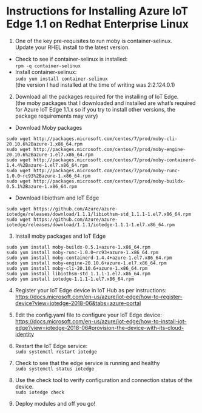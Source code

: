 # Instructions for Installing Azure IoT Edge 1.1 on Redhat Enterprise Linux

1)	One of the key pre-requisites to run moby is container-selinux. <BR>
   Update your RHEL install to the latest version. 
   * Check to see if container-selinux is installed:<BR>
	```rpm -q container-selinux```
   *	Install container-selinux:<BR>
```sudo yum install container-selinux```<BR>
(the version I had installed at the time of writing was 2:2.124.0.1)
2)	Download all the packages required for the installing of IoT Edge. <BR>
(the moby packages that I downloaded and installed are what’s required for Azure IoT Edge 1.1.x so if you try to install other versions, the package requirements may vary)
  
  * Download Moby packages
```
sudo wget http://packages.microsoft.com/centos/7/prod/moby-cli-20.10.6%2Bazure-1.x86_64.rpm
sudo wget http://packages.microsoft.com/centos/7/prod/moby-engine-20.10.6%2Bazure-1.el7.x86_64.rpm 
sudo wget http://packages.microsoft.com/centos/7/prod/moby-containerd-1.4.4%2Bazure-1.el7.x86_64.rpm
sudo wget http://packages.microsoft.com/centos/7/prod/moby-runc-1.0.0~rc93%2Bazure-1.x86_64.rpm
sudo wget http://packages.microsoft.com/centos/7/prod/moby-buildx-0.5.1%2Bazure-1.x86_64.rpm 
```

  *	Download libiothsm and IoT Edge 
```
sudo wget https://github.com/Azure/azure-iotedge/releases/download/1.1.1/libiothsm-std_1.1.1-1.el7.x86_64.rpm
sudo wget https://github.com/Azure/azure-iotedge/releases/download/1.1.1/iotedge-1.1.1-1.el7.x86_64.rpm
```

3)	Install moby packages and IoT Edge

```
sudo yum install moby-buildx-0.5.1+azure-1.x86_64.rpm 
sudo yum install moby-runc-1.0.0~rc93+azure-1.x86_64.rpm
sudo yum install moby-containerd-1.4.4+azure-1.el7.x86_64.rpm 
sudo yum install moby-engine-20.10.6+azure-1.el7.x86_64.rpm
sudo yum install moby-cli-20.10.6+azure-1.x86_64.rpm
sudo yum install libiothsm-std_1.1.1-1.el7.x86_64.rpm 
sudo yum install iotedge-1.1.1-1.el7.x86_64.rpm
```
 
4)	Register your IoT Edge device in IoT Hub as per instructions: <BR>
https://docs.microsoft.com/en-us/azure/iot-edge/how-to-register-device?view=iotedge-2018-06&tabs=azure-portal

5)	Edit the config.yaml file to configure your IoT Edge device: <BR>
https://docs.microsoft.com/en-us/azure/iot-edge/how-to-install-iot-edge?view=iotedge-2018-06#provision-the-device-with-its-cloud-identity

6)	Restart the IoT Edge service: <BR>
```sudo systemctl restart iotedge```

7)	Check to see that the edge service is running and healthy<BR>
```sudo systemctl status iotedge```

8)	Use the check tool to verify configuration and connection status of the device.<BR>
```sudo iotedge check```

9)	Deploy modules and off you go! 
